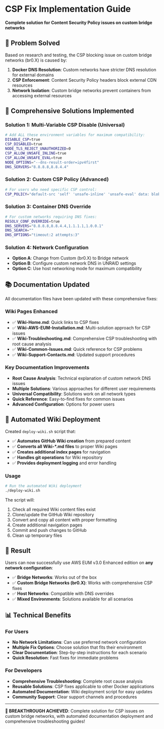 # CSP Fix Implementation Guide

**Complete solution for Content Security Policy issues on custom bridge networks**

## 🎯 **Problem Solved**

Based on research and testing, the CSP blocking issue on custom bridge networks (br0.X) is caused by:

1. **Docker DNS Resolution**: Custom networks have stricter DNS resolution for external domains
2. **CSP Enforcement**: Content Security Policy headers block external CDN resources
3. **Network Isolation**: Custom bridge networks prevent containers from accessing external resources

## 🔧 **Comprehensive Solutions Implemented**

### **Solution 1: Multi-Variable CSP Disable (Universal)**
```bash
# Add ALL these environment variables for maximum compatibility:
DISABLE_CSP=true
CSP_DISABLED=true
NODE_TLS_REJECT_UNAUTHORIZED=0
CSP_ALLOW_UNSAFE_INLINE=true
CSP_ALLOW_UNSAFE_EVAL=true
NODE_OPTIONS="--dns-result-order=ipv4first"
DNS_SERVERS="8.8.8.8,8.8.4.4"
```

### **Solution 2: Custom CSP Policy (Advanced)**
```bash
# For users who need specific CSP control:
CSP_POLICY="default-src 'self' 'unsafe-inline' 'unsafe-eval' data: blob: https://cdn.jsdelivr.net https://cdnjs.cloudflare.com https://fonts.googleapis.com https://fonts.gstatic.com; script-src 'self' 'unsafe-inline' 'unsafe-eval' https://cdn.jsdelivr.net https://cdnjs.cloudflare.com; style-src 'self' 'unsafe-inline' https://cdnjs.cloudflare.com https://fonts.googleapis.com; font-src 'self' https://fonts.gstatic.com https://cdnjs.cloudflare.com;"
```

### **Solution 3: Container DNS Override**
```bash
# For custom networks requiring DNS fixes:
RESOLV_CONF_OVERRIDE=true
DNS_SERVERS="8.8.8.8,8.8.4.4,1.1.1.1,1.0.0.1"
DNS_SEARCH=""
DNS_OPTIONS="timeout:2 attempts:3"
```

### **Solution 4: Network Configuration**
- **Option A**: Change from Custom (br0.X) to Bridge network
- **Option B**: Configure custom network DNS in UNRAID settings
- **Option C**: Use host networking mode for maximum compatibility

## 📚 **Documentation Updated**

All documentation files have been updated with these comprehensive fixes:

### **Wiki Pages Enhanced**
- ✅ **Wiki-Home.md**: Quick links to CSP fixes
- ✅ **Wiki-AWS-EUM-Installation.md**: Multi-solution approach for CSP issues
- ✅ **Wiki-Troubleshooting.md**: Comprehensive CSP troubleshooting with root cause analysis
- ✅ **Wiki-Common-Issues.md**: Quick reference for CSP problems
- ✅ **Wiki-Support-Contacts.md**: Updated support procedures

### **Key Documentation Improvements**
- **Root Cause Analysis**: Technical explanation of custom network DNS issues
- **Multiple Solutions**: Various approaches for different user requirements
- **Universal Compatibility**: Solutions work on all network types
- **Quick Reference**: Easy-to-find fixes for common issues
- **Advanced Configuration**: Options for power users

## 🚀 **Automated Wiki Deployment**

Created `deploy-wiki.sh` script that:
- ✅ **Automates GitHub Wiki creation** from prepared content
- ✅ **Converts all Wiki-*.md files** to proper Wiki pages
- ✅ **Creates additional index pages** for navigation
- ✅ **Handles git operations** for Wiki repository
- ✅ **Provides deployment logging** and error handling

### **Usage**
```bash
# Run the automated Wiki deployment
./deploy-wiki.sh
```

The script will:
1. Check all required Wiki content files exist
2. Clone/update the GitHub Wiki repository
3. Convert and copy all content with proper formatting
4. Create additional navigation pages
5. Commit and push changes to GitHub
6. Clean up temporary files

## 🎯 **Result**

Users can now successfully use AWS EUM v3.0 Enhanced edition on **any network configuration**:

- ✅ **Bridge Networks**: Works out of the box
- ✅ **Custom Bridge Networks (br0.X)**: Works with comprehensive CSP fixes
- ✅ **Host Networks**: Compatible with DNS overrides
- ✅ **Mixed Environments**: Solutions available for all scenarios

## 📊 **Technical Benefits**

### **For Users**
- **No Network Limitations**: Can use preferred network configuration
- **Multiple Fix Options**: Choose solution that fits their environment
- **Clear Documentation**: Step-by-step instructions for each scenario
- **Quick Resolution**: Fast fixes for immediate problems

### **For Developers**
- **Comprehensive Troubleshooting**: Complete root cause analysis
- **Reusable Solutions**: CSP fixes applicable to other Docker applications
- **Automated Documentation**: Wiki deployment script for easy updates
- **Community Support**: Clear support channels and procedures

---

**🎉 BREAKTHROUGH ACHIEVED**: Complete solution for CSP issues on custom bridge networks, with automated documentation deployment and comprehensive troubleshooting guides!